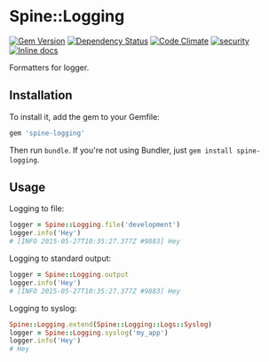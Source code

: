 # Spine::Logging

[![Gem Version](https://badge.fury.io/rb/spine-logging.svg)](http://badge.fury.io/rb/spine-logging)
[![Dependency Status](https://gemnasium.com/rspine/logging.svg)](https://gemnasium.com/rspine/logging)
[![Code Climate](https://codeclimate.com/github/rspine/logging/badges/gpa.svg)](https://codeclimate.com/github/rspine/logging)
[![security](https://hakiri.io/github/rspine/logging/master.svg)](https://hakiri.io/github/rspine/logging/master)
[![Inline docs](http://inch-ci.org/github/rspine/logging.svg?branch=master)](http://inch-ci.org/github/rspine/logging)

Formatters for logger.

## Installation

To install it, add the gem to your Gemfile:

```ruby
gem 'spine-logging'
```

Then run `bundle`. If you're not using Bundler, just `gem install spine-logging`.

## Usage

Logging to file:

```ruby
logger = Spine::Logging.file('development')
logger.info('Hey')
# [INFO 2015-05-27T10:35:27.377Z #9883] Hey
```

Logging to standard output:

```ruby
logger = Spine::Logging.output
logger.info('Hey')
# [INFO 2015-05-27T10:35:27.377Z #9883] Hey
```

Logging to syslog:

```ruby
Spine::Logging.extend(Spine::Logging::Logs::Syslog)
logger = Spine::Logging.syslog('my_app')
logger.info('Hey')
# Hey
```

